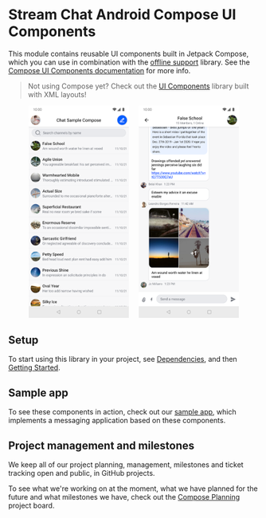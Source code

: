 # Stream Chat Android Compose UI Components

This module contains reusable UI components built in Jetpack Compose, which you can use in combination with the [offline support](../stream-chat-android-offline) library. See the [Compose UI Components documentation](https://getstream.io/chat/docs/sdk/android/compose/overview/) for more info.

> Not using Compose yet? Check out the [UI Components](../stream-chat-android-ui-components) library built with XML layouts!

<p align="center">
  <img alt="Channels screen" src="../docs/compose-sample-channels.png" width="40%">
&nbsp; &nbsp;
  <img alt="Messages screen" src="../docs/compose-sample-messages.png" width="40%">
</p>

## Setup

To start using this library in your project, see [Dependencies](https://getstream.io/chat/docs/sdk/android/basics/dependencies/), and then [Getting Started](https://getstream.io/chat/docs/sdk/android/client/overview/).

## Sample app

To see these components in action, check out our [sample app](../stream-chat-android-compose-sample), which implements a messaging application based on these components.

## Project management and milestones

We keep all of our project planning, management, milestones and ticket tracking open and public, in GitHub projects.

To see what we're working on at the moment, what we have planned for the future and what milestones we have, check out the [Compose Planning](https://github.com/orgs/GetStream/projects/6) project board.